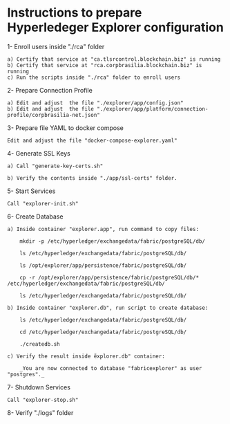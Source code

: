 
# Instructions to prepare Hyperledeger Explorer configuration

1- Enroll users inside "./rca" folder

    a) Certify that service at "ca.tlsrcontrol.blockchain.biz" is running
    b) Certify that service at "rca.corpbrasilia.blockchain.biz" is running
    c) Run the scripts inside "./rca" folder to enroll users

2- Prepare Connection Profile

    a) Edit and adjust  the file "./explorer/app/config.json"
    b) Edit and adjust  the file "./explorer/app/platform/connection-profile/corpbrasilia-net.json"

3- Prepare file YAML to docker compose

    Edit and adjust the file "docker-compose-explorer.yaml"

4- Generate SSL Keys

    a) Call "generate-key-certs.sh"

    b) Verify the contents inside "./app/ssl-certs" folder.

5- Start Services

    Call "explorer-init.sh"

6- Create Database

    a) Inside container "explorer.app", run command to copy files:

        mkdir -p /etc/hyperledger/exchangedata/fabric/postgreSQL/db/
        
        ls /etc/hyperledger/exchangedata/fabric/postgreSQL/db/
        
        ls /opt/explorer/app/persistence/fabric/postgreSQL/db/
        
        cp -r /opt/explorer/app/persistence/fabric/postgreSQL/db/* /etc/hyperledger/exchangedata/fabric/postgreSQL/db/
        
        ls /etc/hyperledger/exchangedata/fabric/postgreSQL/db/

    b) Inside container "explorer.db", run script to create database:
        
        ls /etc/hyperledger/exchangedata/fabric/postgreSQL/db/
        
        cd /etc/hyperledger/exchangedata/fabric/postgreSQL/db/
        
        ./createdb.sh

    c) Verify the result inside ẽxplorer.db" container:

        _You are now connected to database "fabricexplorer" as user "postgres"._

7- Shutdown Services

    Call "explorer-stop.sh"

8- Verify "./logs" folder
